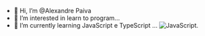 - 👋 Hi, I’m @Alexandre Paiva
- 👀 I’m interested in learn to program...
- 🌱 I’m currently learning JavaScript e TypeScript ...
 ![JavaScript](https://icons8.com.br/icon/108784/javascript).
<!---
Alexandre-Paiva/Alexandre-Paiva is a ✨ special ✨ repository because its `README.md` (this file) appears on your GitHub profile.
You can click the Preview link to take a look at your changes.
--->
